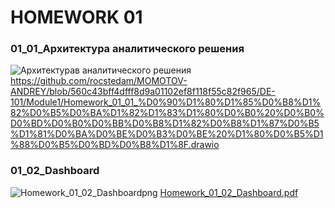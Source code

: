 # HOMEWORK 01
### 01_01_Архитектура аналитического решения
![Архитектурав аналитического решения](https://user-images.githubusercontent.com/111882594/186440907-0cf86cdb-2c18-4cb6-ad59-2b71bc42035c.png)
https://github.com/rocstedam/MOMOTOV-ANDREY/blob/560c43bff4dfff8d9a01102ef8f118f55c82f965/DE-101/Module1/Homework_01_01_%D0%90%D1%80%D1%85%D0%B8%D1%82%D0%B5%D0%BA%D1%82%D1%83%D1%80%D0%B0%20%D0%B0%D0%BD%D0%B0%D0%BB%D0%B8%D1%82%D0%B8%D1%87%D0%B5%D1%81%D0%BA%D0%BE%D0%B3%D0%BE%20%D1%80%D0%B5%D1%88%D0%B5%D0%BD%D0%B8%D1%8F.drawio
### 01_02_Dashboard
![Homework_01_02_Dashboardpng](https://user-images.githubusercontent.com/111882594/187073537-a6a98284-89ac-4b7b-859c-fd0e3413890a.png)
[Homework_01_02_Dashboard.pdf](https://github.com/rocstedam/MOMOTOV-ANDREY/files/9439615/Homework_01_02_Dashboard.pdf)
